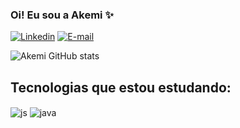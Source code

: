 ### Oi! Eu sou a Akemi ✨
[![Linkedin](https://img.shields.io/badge/LinkedIn-0077B5?style=for-the-badge&logo=linkedin&logoColor=white)](https://www.linkedin.com/in/akemitomioka/)
[![E-mail](https://img.shields.io/badge/Gmail-D14836?style=for-the-badge&logo=gmail&logoColor=white)](https://www.linkedin.com/in/akemitomioka/)

![Akemi GitHub stats](https://github-readme-stats.vercel.app/api?username=akemialice&show_icons=true&theme=synthwave)

## Tecnologias que estou estudando:

<div style="display: inline_block">
  <img align="center" alt="js" src="https://img.shields.io/badge/JavaScript-F7DF1E?style=for-the-badge&logo=javascript&logoColor=black" />
  <img align="center" alt="java" src="https://img.shields.io/badge/Java-ED8B00?style=for-the-badge&logo=java&logoColor=white" />
</div><br/>
